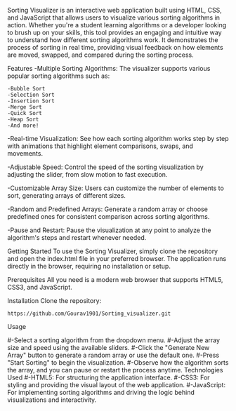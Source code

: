 Sorting Visualizer is an interactive web application built using HTML, CSS, and JavaScript that allows users to visualize various sorting algorithms in action. Whether you're a student learning algorithms or a developer looking to brush up on your skills, this tool provides an engaging and intuitive way to understand how different sorting algorithms work. It demonstrates the process of sorting in real time, providing visual feedback on how elements are moved, swapped, and compared during the sorting process.

Features
-Multiple Sorting Algorithms: The visualizer supports various popular sorting algorithms such as:
```
-Bubble Sort
-Selection Sort
-Insertion Sort
-Merge Sort
-Quick Sort
-Heap Sort
-And more!
```
-Real-time Visualization: See how each sorting algorithm works step by step with animations that highlight element comparisons, swaps, and movements.

-Adjustable Speed: Control the speed of the sorting visualization by adjusting the slider, from slow motion to fast execution.

-Customizable Array Size: Users can customize the number of elements to sort, generating arrays of different sizes.

-Random and Predefined Arrays: Generate a random array or choose predefined ones for consistent comparison across sorting algorithms.

-Pause and Restart: Pause the visualization at any point to analyze the algorithm's steps and restart whenever needed.

Getting Started
To use the Sorting Visualizer, simply clone the repository and open the index.html file in your preferred browser. The application runs directly in the browser, requiring no installation or setup.

Prerequisites
All you need is a modern web browser that supports HTML5, CSS3, and JavaScript.

Installation
Clone the repository:
```
https://github.com/Gourav1901/Sorting_visualizer.git
```
Usage

#-Select a sorting algorithm from the dropdown menu.
#-Adjust the array size and speed using the available sliders.
#-Click the "Generate New Array" button to generate a random array or use the default one.
#-Press "Start Sorting" to begin the visualization.
#-Observe how the algorithm sorts the array, and you can pause or restart the process anytime.
Technologies Used
#-HTML5: For structuring the application interface.
#-CSS3: For styling and providing the visual layout of the web application.
#-JavaScript: For implementing sorting algorithms and driving the logic behind visualizations and interactivity.
